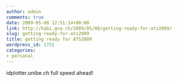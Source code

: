 ```yaml
---
author: admin
comments: true
date: 2009-05-08 12:51:14+00:00
link: http://habi.gna.ch/2009/05/08/getting-ready-for-ats2009/
slug: getting-ready-for-ats2009
title: getting ready for ATS2009
wordpress_id: 1751
categories:
- personal
---
```


idplotter.unibe.ch full speed ahead!
